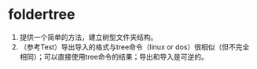 # foldertree

1. 提供一个简单的方法，建立树型文件夹结构。
2. （参考Test）导出导入的格式与tree命令（linux or dos）很相似（但不完全相同）；可以直接使用tree命令的结果；导出和导入是可逆的。
